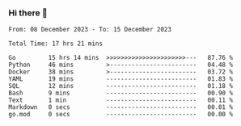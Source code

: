 ### Hi there 👋

<!--
**zhumeme/zhumeme** is a ✨ _special_ ✨ repository because its `README.md` (this file) appears on your GitHub profile.

Here are some ideas to get you started:

- 🔭 I’m currently working on ...
- 🌱 I’m currently learning ...
- 👯 I’m looking to collaborate on ...
- 🤔 I’m looking for help with ...
- 💬 Ask me about ...
- 📫 How to reach me: ...
- 😄 Pronouns: ...
- ⚡ Fun fact: ...
-->

<!--START_SECTION:waka-->

```all_time
From: 08 December 2023 - To: 15 December 2023

Total Time: 17 hrs 21 mins

Go         15 hrs 14 mins  >>>>>>>>>>>>>>>>>>>>>>---   87.76 %
Python     46 mins         >------------------------   04.48 %
Docker     38 mins         >------------------------   03.72 %
YAML       19 mins         -------------------------   01.83 %
SQL        12 mins         -------------------------   01.18 %
Bash       9 mins          -------------------------   00.90 %
Text       1 min           -------------------------   00.11 %
Markdown   0 secs          -------------------------   00.01 %
go.mod     0 secs          -------------------------   00.00 %
```

<!--END_SECTION:waka-->
